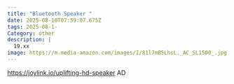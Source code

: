 ```yaml
---
title: "Bluetooth Speaker "
date: 2025-08-10T07:59:07.675Z
tags: 2025-08-1-
Category: other
description: |
  19.xx
image: https://m.media-amazon.com/images/I/81l7mB5LhsL._AC_SL1500_.jpg
---
```

https://joylink.io/uplifting-hd-speaker
AD